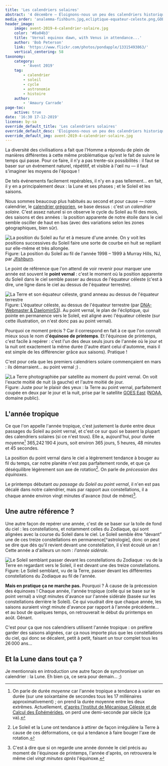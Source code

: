 ```yaml
---
title: 'Les calendriers solaires'
abstract: '4 décembre — Éloignons-nous un peu des calendriers historiques pour réfléchir à comment on en conçoit un. Première version : en se basant sur le Soleil…'
media_order: 'analemma-fishburn.jpg,ecliptique-equateur-celeste.png,GOES-equinoxe-vernal.jpg,soleil-zodiac.jpg,avent-2019-4-calendrier-solaire.jpg'
header_image:
    image: avent-2019-4-calendrier-solaire.jpg
    color: '#8a04b3'
    title: 'Vernal equinox dawn, with Venus in attendance...'
    author: 'Bob Peterson'
    link: 'https://www.flickr.com/photos/pondapple/13315493863/'
    vertical_centering: 58
taxonomy:
    category:
        - 'Avent 2019'
    tag:
        - calendrier
        - soleil
        - cycle
        - astronomie
        - histoire
    author:
        - 'Amaury Carrade'
page-toc:
    active: true
date: '16:30 17-12-2019'
license: by-sa
override_default_title: 'Les calendriers solaires'
override_default_desc: 'Éloignons-nous un peu des calendriers historiques pour réfléchir à comment on en conçoit un. Première version : en se basant sur le Soleil…'
override_default_img: avent-2019-4-calendrier-solaire.jpg
---
```


La diversité des civilisations a fait que l'Homme a répondu de plein de manières différentes à cette même problématique qu'est le fait de suivre le temps qui passe. Pour ce faire, il n'y a pas trente-six possibilités : il faut se baser sur un événement naturel, répétitif, et visible à l'œil nu — il faut s'imaginer les moyens de l'époque !

De tels événements facilement repérables, il n'y en a pas tellement… en fait, il y en a principalement deux : la Lune et ses phases ; et le Soleil et les saisons.

Nous sommes beaucoup plus habitués au second et pour cause — notre calendrier, le [calendrier grégorien](../03-gregorien), se base dessus : c'est un _calendrier solaire_. C'est assez naturel si on observe le cycle du Soleil au fil des mois, des saisons et des années : la position apparente de notre étoile dans le ciel semble osciller de haut en bas (avec des variations selon les zones géographiques, bien sûr).

![La position du Soleil au fur et à mesure d'une année. On y voit les positions successives du Soleil faire une sorte de courbe en huit se repliant sur elle-même et très allongée.](analemma-fishburn.jpg)
Figure: La position du Soleil au fil de l'année 1998 – 1999 à Murray Hills, NJ, par [Jfishburn](https://commons.wikimedia.org/wiki/File:Analemma_fishburn.tif).

Le point de référence que l'on attend de voir revenir pour marquer une année est souvent le **point vernal** : c'est le moment où la position apparente du Soleil dans le ciel semble passer au dessus de l'équateur céleste (c'est à dire, une ligne dans le ciel au dessus de l'équateur terrestre).

![La Terre et son équateur céleste, grand anneau au dessus de l'équateur terrestre](ecliptique-equateur-celeste.png)
Figure: L'équateur céleste, au dessus de l'équateur terrestre (par [DNA-Webmaster & Daelomin53](https://commons.wikimedia.org/wiki/File:Obliquite_plan_ecliptique.png?uselang=fr)). Au point vernal, le plan de l'écliptique, qui pointe en permanence vers le Soleil, est aligné avec l'équateur céleste (sur cette illustration, on n'est donc pas au point vernal).

Pourquoi ce moment précis ? Car il correspond en fait à ce que l'on connaît mieux sous le nom d'**équinoxe de printemps**. Et l'équinoxe de printemps, c'est facile à repérer : c'est l'un des deux seuls jours de l'année où le jour et la nuit ont exactement la même durée (l'autre étant celui d'automne, mais il est simple de les différencier grâce aux saisons). Pratique !

C'est pour cela que les premiers calendriers solaire commençaient en mars : ils démarraient… au point vernal ;) .

![La Terre photographiée par satellite au moment du point vernal. On voit l'exacte moitié de nuit (à gauche) et l'autre moitié de jour.](GOES-equinoxe-vernal.jpg)
Figure: Juste pour le plaisir des yeux : la Terre au point vernal, parfaitement coupée en deux par le jour et la nuit, prise par le satellite [GOES East](https://fr.wikipedia.org/wiki/Geostationary_Operational_Environmental_Satellite) ([NOAA](https://www.flickr.com/photos/noaasatellites/47418902822/), domaine public).

## L'année tropique

Ce que l'on appelle l'année tropique, c'est justement la durée entre deux passages du Soleil au point vernal, et c'est ce sur quoi se basent la plupart des calendriers solaires (si ce n'est tous). Elle a, aujourd'hui, pour durée moyenne[^tropique-durée-moyenne] 365,242 190 4 jours, soit environ 365 jours, 5 heures, 48 minutes et 45 secondes.

La position du point vernal dans le ciel a légèrement tendance à bouger au fil du temps, car notre planète n'est pas parfaitement ronde, et que ça déséquilibre légèrement son axe de rotation[^précession-équinoxes]. On parle de _précession des équinoxes_.

Le printemps débutant _au passage du Soleil au point vernal_, il n'en est pas décalé dans notre calendrier, mais par rapport aux constellations, il a chaque année environ vingt minutes d'avance (tout de même)[^vingt-minutes].

[^précession-équinoxes]: Le Soleil et la Lune ont tendance à attirer de façon irrégulière la Terre à cause de ces déformations, ce qui a tendance à faire bouger l'axe de rotation.
[^vingt-minutes]: C'est à dire que si on regarde une année donnée le ciel précis au moment de l'équinoxe de printemps, l'année d'après, on retrouvera le même ciel _vingt minutes après_ l'équinoxe.
[^tropique-durée-moyenne]: On parle de durée _moyenne_ car l'année tropique a tendance à varier en durée (sur une soixantaine de secondes tous les 17 millénaires approximativement) ; on prend la durée moyenne entre les deux extrêmes. Actuellement, [d'après l'Institut de Mécanique Céleste et de Calcul des Éphémérides](ftp://ftp.imcce.fr/pub/misc/annee_tropique/annee_tropique.doc), on perd une demi-seconde par siècle (ça va).

## Une autre référence ?

Une autre façon de repérer une année, c'est de se baser sur la toile de fond du ciel : les constellations, et notamment celles du Zodiaque, qui sont alignées avec la course du Soleil dans le ciel. Le Soleil semble être “devant” une de ces treize constellations en permanence[^astrologie], donc on peut se dire que dés qu'il revient devant une constellation, il s'est écoulé un an ! Cette année a d'ailleurs un nom : _l'année sidérale_.

![Le Soleil semblant passer devant les constellations du Zodiaque : vu de la Terre en regardant vers le Soleil, il est devant une des treize constellations.](soleil-zodiac.jpg)
Figure: Le Soleil semblant, vu de la Terre, passer devant les différentes constellations du Zodiaque au fil de l'année.

**Mais en pratique ça ne marche pas.** Pourquoi ? À cause de la précession des équinoxes ! Chaque année, l'année tropique (celle qui se base sur le point vernal) a vingt minutes d'avance sur l'année sidérale (basée sur les constellations derrière le Soleil). Ce qui voudrait dire que chaque année, les saisons auraient vingt minute d'avance par rapport à l'année précédente… et au bout de quelques temps, on retrouverait le début du printemps en août. Gênant.

C'est pour ça que nos calendriers utilisent l'année tropique : on préfère garder des saisons alignées, car ça nous importe plus que les constellations du ciel, qui donc se décalent, petit à petit, faisant un tour complet tous les 26 000 ans…

## Et la Lune dans tout ça ?

Je mentionnais en introduction une autre façon de synchroniser un calendrier : la Lune. Eh bien ça, ce sera pour demain… ;)